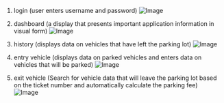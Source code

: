 1. login (user enters username and password)
![Image](https://github.com/user-attachments/assets/cbdf0095-5bb1-425a-9134-3c1833d5ed56)

2. dashboard (a display that presents important application information in visual form)
![Image](https://github.com/user-attachments/assets/7d47e8d6-2fef-49b7-8f11-eee26d701f00)

3. history (displays data on vehicles that have left the parking lot)
![Image](https://github.com/user-attachments/assets/402205ec-9faa-4790-b471-224e260f6a7b)

4. entry vehicle (displays data on parked vehicles and enters data on vehicles that will be parked)
![Image](https://github.com/user-attachments/assets/9555a921-60c7-4ad2-ab16-ad86cc25888f)

5. exit vehicle (Search for vehicle data that will leave the parking lot based on the ticket number and automatically calculate the parking fee)
![Image](https://github.com/user-attachments/assets/2ddfbfc1-68f1-4d59-8c3d-1d3a6b9c01d3)
